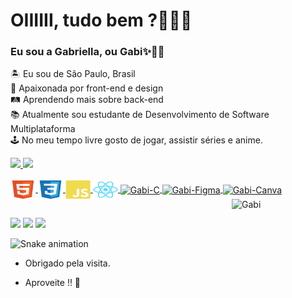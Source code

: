 # OIIIIII, tudo bem ?👩‍💻👋 

### Eu sou a Gabriella, ou Gabi✨👩‍💻
🏝 Eu sou de São Paulo, Brasil<br>
💜 Apaixonada por front-end e design<br>
🛤 Aprendendo mais sobre back-end<br>
📚 Atualmente sou estudante de Desenvolvimento de Software Multiplataforma<br>
🕹 No meu tempo livre gosto de jogar, assistir séries e anime.

 <div>
  <a href="https://github.com/bimoraes">
  <img height="150em" src="https://github-readme-stats.vercel.app/api?username=bimoraes&show_icons=true&theme=tokyonight&include_all_commits=true&count_private=true"/>
  <img height="150em" src="https://github-readme-stats.vercel.app/api/top-langs/?username=bimoraes&layout=compact&langs_count=7&theme=tokyonight"/>
</div>
 <div style="display: inline_block"><br>
  <img align="center" alt="Gabi-HTML" height="30" width="40" src="https://raw.githubusercontent.com/devicons/devicon/master/icons/html5/html5-original.svg">
  <img align="center" alt="Gabi-CSS" height="30" width="40" src="https://raw.githubusercontent.com/devicons/devicon/master/icons/css3/css3-original.svg">
  <img align="center" alt="Gabi-Js" height="30" width="40" src="https://raw.githubusercontent.com/devicons/devicon/master/icons/javascript/javascript-plain.svg">
  <img align="center" alt="Gabi-React" height="30" width="40" src="https://raw.githubusercontent.com/devicons/devicon/master/icons/react/react-original.svg">
  <img align="center" alt="Gabi-C" height="30" width="40" src="https://cdn.jsdelivr.net/gh/devicons/devicon/icons/c/c-original.svg" />
  <img align="center" alt="Gabi-Figma" height="30" width="40" src="https://cdn.jsdelivr.net/gh/devicons/devicon/icons/figma/figma-original.svg" />
  <img align="center" alt="Gabi-Canva" height="30" width="40" src="https://cdn.jsdelivr.net/gh/devicons/devicon/icons/canva/canva-original.svg" />
  <img align="right" alt="Gabi" height="150" width="150" src="https://cdn.discordapp.com/attachments/812816331824168963/901470611346427954/picasion.com_bc2dfda7314afcb4ce5cf4be4f89bd51.gif">
</div>
 
 ##
 
 <div>
  <a href="https://instagram.com/gabriella.moraes_/" target="_blank"><img src="https://img.shields.io/badge/-Instagram-%23E4405F?style=for-the-badge&logo=instagram&logoColor=white" target="_blank"></a>
  <a href = "mailto:gabriellamoraes58@gmail.com"><img src="https://img.shields.io/badge/-Gmail-%23333?style=for-the-badge&logo=gmail&logoColor=white" target="_blank"></a>
  <a href="https://www.linkedin.com/in/gabriella-moraes-a49338206/" target="_blank"><img src="https://img.shields.io/badge/-LinkedIn-%230077B5?style=for-the-badge&logo=linkedin&logoColor=white" target="_blank"></a> 
 </div>
 
  ![Snake animation](https://github.com/bimoraes/bimoraes/blob/output/github-contribution-grid-snake.svg)
 
 * Obrigado pela visita.

 * Aproveite !! 🤖
